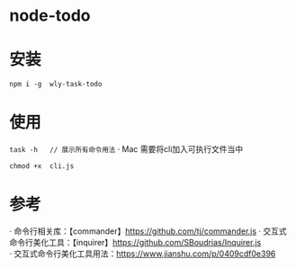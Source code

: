 # node-todo

# 安装
`
npm i -g  wly-task-todo
`
# 使用

`
task -h   // 展示所有命令用法
`
· Mac 需要将cli加入可执行文件当中

`
chmod +x  cli.js
`

# 参考

· 命令行相关库：【commander】https://github.com/tj/commander.js
· 交互式命令行美化工具：【inquirer】https://github.com/SBoudrias/Inquirer.js  
· 交互式命令行美化工具用法：https://www.jianshu.com/p/0409cdf0e396
